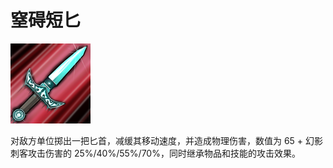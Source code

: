 # 窒碍短匕

![](game/resource/flash3/images/spellicons/mjz_phantom_assassin_stifling_dagger.png)

对敌方单位掷出一把匕首，减缓其移动速度，并造成物理伤害，数值为 65 + 幻影刺客攻击伤害的 25%/40%/55%/70%，同时继承物品和技能的攻击效果。